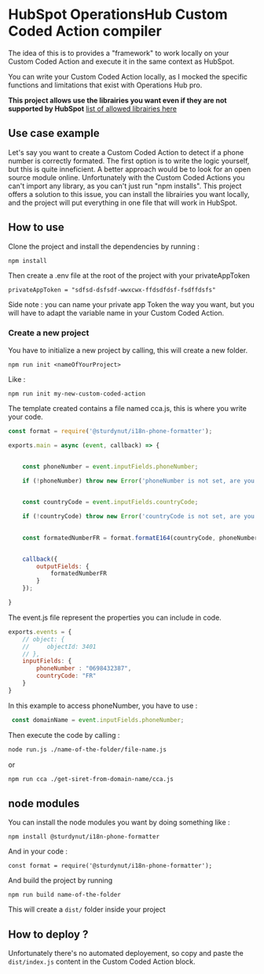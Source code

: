 # HubSpot OperationsHub Custom Coded Action compiler


The idea of this is to provides a "framework" to work locally on your Custom Coded Action and execute it in the same context as HubSpot. 

You can write your Custom Coded Action locally, as I mocked the specific functions and limitations that exist with Operations Hub pro.


**This project allows use the librairies you want even if they are not supported by HubSpot** [list of allowed librairies here](https://developers.hubspot.com/docs/api/workflows/custom-code-actions#:~:text=Node.js%20supported%20libraries)



## Use case example

Let's say you want to create a Custom Coded Action to detect if a phone number is correctly formated. The first option is to write the logic yourself, but this is quite inneficient. A better approach would be to look for an open source module online. Unfortunately with the Custom Coded Actions you can't import any library, as you can't just run "npm installs". 
This project offers a solution to this issue, you can install the librairies you want locally, and the project will put everything in one file that will work in HubSpot. 

## How to use

Clone the project and install the dependencies by running : 

```
npm install 
```

Then create a .env file at the root of the project with your privateAppToken 

```
privateAppToken = "sdfsd-dsfsdf-wwxcwx-ffdsdfdsf-fsdffdsfs"
```

Side note : you can name your private app Token the way you want, but you will have to adapt the variable name in your Custom Coded Action. 

### Create a new project 


You have to initialize a new project by calling, this will create a new folder. 

```
npm run init <nameOfYourProject>
```

Like :

```
npm run init my-new-custom-coded-action
```

The template created contains a file named cca.js, this is where you write your code. 



```JavaScript 
const format = require('@sturdynut/i18n-phone-formatter');

exports.main = async (event, callback) => {

    
    const phoneNumber = event.inputFields.phoneNumber;

    if (!phoneNumber) throw new Error('phoneNumber is not set, are you sure you put phoneNumber in the "properties to include in code" ? ');


    const countryCode = event.inputFields.countryCode;

    if (!countryCode) throw new Error('countryCode is not set, are you sure you put country in the "properties to include in code" ? ');

    
    const formatedNumberFR = format.formatE164(countryCode, phoneNumber); // +14155552671


    callback({
        outputFields: {
            formatedNumberFR
        }
    });

}

```

The event.js file represent the properties you can include in code. 


```JavaScript
exports.events = {
    // object: {
    //     objectId: 3401
    // },
    inputFields: {
        phoneNumber : "0698432387",
        countryCode: "FR"
    }
}
```

In this example to access phoneNumber, you have to use : 

```JavaScript
 const domainName = event.inputFields.phoneNumber;
```

Then execute the code by calling : 

```bash
node run.js ./name-of-the-folder/file-name.js 
```

or 

```bash
npm run cca ./get-siret-from-domain-name/cca.js
```

## node modules 

You can install the node modules you want by doing something like : 

``` 
npm install @sturdynut/i18n-phone-formatter
```

And in your code : 

```
const format = require('@sturdynut/i18n-phone-formatter');
```

And build the project by running 

```
npm run build name-of-the-folder
```

This will create a ```dist/``` folder inside your project


## How to deploy ?

Unfortunately there's no automated deployement, so copy and paste the ```dist/index.js``` content in the  Custom Coded Action block. 